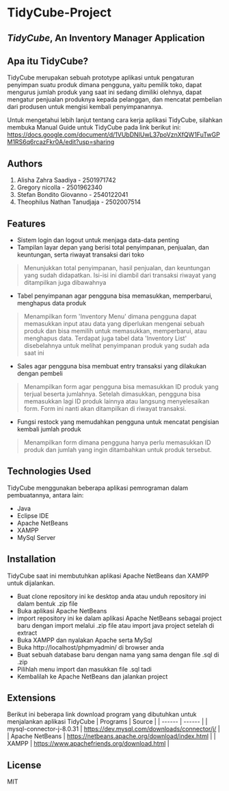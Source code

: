 # TidyCube-Project
## _TidyCube_, An Inventory Manager Application

## Apa itu TidyCube?
TidyCube merupakan sebuah prototype aplikasi untuk pengaturan penyimpan suatu produk dimana pengguna, yaitu pemilik toko, dapat mengurus jumlah produk yang saat ini sedang dimiliki olehnya, dapat mengatur penjualan produknya kepada pelanggan, dan mencatat pembelian dari produsen untuk mengisi kembali penyimpanannya.

Untuk mengetahui lebih lanjut tentang cara kerja aplikasi TidyCube, silahkan membuka Manual Guide untuk TidyCube pada link berikut ini: 
https://docs.google.com/document/d/1VUbDNIUwL37poVznXfQW1FuTwGPM1RS6q6rcazFkr0A/edit?usp=sharing

## Authors
1. Alisha Zahra Saadiya - 2501971742
2. Gregory nicolla - 2501962340
3. Stefan Bondito Giovanno - 2540122041
4. Theophilus Nathan Tanudjaja - 2502007514

## Features
- Sistem login dan logout untuk menjaga data-data penting
- Tampilan layar depan yang berisi total penyimpanan, penjualan, dan keuntungan, serta riwayat transaksi dari toko
> Menunjukkan total penyimpanan, hasil penjualan, dan keuntungan yang sudah didapatkan. Isi-isi ini diambil dari transaksi riwayat yang ditampilkan juga dibawahnya
- Tabel penyimpanan agar pengguna bisa memasukkan, memperbarui, menghapus data produk
> Menampilkan form 'Inventory Menu' dimana pengguna dapat memasukkan input atau data yang diperlukan mengenai sebuah produk dan bisa memilih untuk memasukkan, memperbarui, atau menghapus data. Terdapat juga tabel data 'Inventory List' disebelahnya untuk melihat penyimpanan produk yang sudah ada saat ini
- Sales agar pengguna bisa membuat entry transaksi yang dilakukan dengan pembeli
> Menampilkan form agar pengguna bisa memasukkan ID produk yang terjual beserta jumlahnya. Setelah dimasukkan, pengguna bisa memasukkan lagi ID produk lainnya atau langsung menyelesaikan form. Form ini nanti akan ditampilkan di riwayat transaksi.
- Fungsi restock yang memudahkan pengguna untuk mencatat pengisian kembali jumlah produk
> Menampilkan form dimana pengguna hanya perlu memasukkan ID produk dan jumlah yang ingin ditambahkan untuk produk tersebut.

## Technologies Used
TidyCube menggunakan beberapa aplikasi pemrograman dalam pembuatannya, antara lain:
- Java
- Eclipse IDE
- Apache NetBeans
- XAMPP
- MySql Server

## Installation
TidyCube saat ini membutuhkan aplikasi Apache NetBeans dan XAMPP untuk dijalankan.
- Buat clone repository ini ke desktop anda atau unduh repository ini dalam bentuk .zip file
- Buka aplikasi Apache NetBeans
- import repository ini ke dalam aplikasi Apache NetBeans sebagai project baru dengan import melalui .zip file atau import java project setelah di extract
- Buka XAMPP dan nyalakan Apache serta MySql
- Buka http://localhost/phpmyadmin/ di browser anda
- Buat sebuah database baru dengan nama yang sama dengan file .sql di .zip
- Pilihlah menu import dan masukkan file .sql tadi
- Kembalilah ke Apache NetBeans dan jalankan project

## Extensions
Berikut ini beberapa link download program yang dibutuhkan untuk menjalankan aplikasi TidyCube
| Programs | Source |
| ------ | ------ |
| mysql-connector-j-8.0.31 | https://dev.mysql.com/downloads/connector/j/ |
| Apache NetBeans | https://netbeans.apache.org/download/index.html |
| XAMPP | https://www.apachefriends.org/download.html |


## License

MIT


